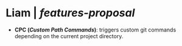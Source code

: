 
# Liam | <i>features-proposal</i>

* <b>CPC (<i>Custom Path Commands</i>)</b>: triggers custom git commands depending on the current project directory.
